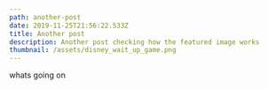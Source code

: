 ```yaml
---
path: another-post
date: 2019-11-25T21:56:22.533Z
title: Another post
description: Another post checking how the featured image works
thumbnail: /assets/disney_wait_up_game.png
---
```

whats going on
